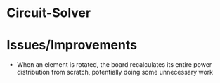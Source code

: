 # Circuit-Solver

# Issues/Improvements
- When an element is rotated, the board recalculates its entire power distribution from scratch, potentially doing some unnecessary work
